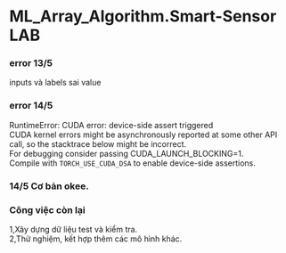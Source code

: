 # ML_Array_Algorithm.Smart-Sensor LAB

### error 13/5
inputs và labels sai value 
### error 14/5
RuntimeError: CUDA error: device-side assert triggered                                                                                                                                     
CUDA kernel errors might be asynchronously reported at some other API call, so the stacktrace below might be incorrect.                                                                    
For debugging consider passing CUDA_LAUNCH_BLOCKING=1.                                                                                                                                    
Compile with `TORCH_USE_CUDA_DSA` to enable device-side assertions.

### 14/5 Cơ bản okee.
### Công việc còn lại
1,Xây dựng dữ liệu test và kiểm tra.                                                                                                                                                                              
2,Thử nghiệm, kết hợp thêm các mô hình khác.
